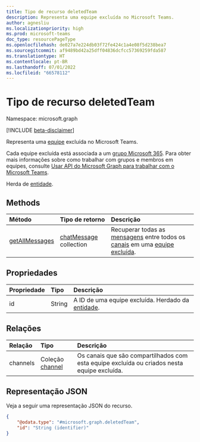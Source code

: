 ```yaml
---
title: Tipo de recurso deletedTeam
description: Representa uma equipe excluída no Microsoft Teams.
author: agnesliu
ms.localizationpriority: high
ms.prod: microsoft-teams
doc_type: resourcePageType
ms.openlocfilehash: de027a7e224db03f72fe424c1a4e08f5d238bea7
ms.sourcegitcommit: af9489bd42a25dff04836dcfcc57369259fda587
ms.translationtype: HT
ms.contentlocale: pt-BR
ms.lasthandoff: 07/01/2022
ms.locfileid: "66578112"
---
```

# <a name="deletedteam-resource-type"></a>Tipo de recurso deletedTeam

Namespace: microsoft.graph

[!INCLUDE [beta-disclaimer](../../includes/beta-disclaimer.md)]

Representa uma [equipe](../resources/team.md) excluída no Microsoft Teams.

Cada equipe excluída está associada a um [grupo Microsoft 365](../resources/group.md). Para obter mais informações sobre como trabalhar com grupos e membros em equipes, consulte [Usar API do Microsoft Graph para trabalhar com o Microsoft Teams](teams-api-overview.md).

Herda de [entidade](../resources/entity.md).

## <a name="methods"></a>Methods
|Método|Tipo de retorno|Descrição|
|:---|:---|:---|
|[getAllMessages](../api/deletedteam-getallmessages.md)|[chatMessage](../resources/chatmessage.md) collection|Recuperar todas as [mensagens](../resources/chatmessage.md) entre todos os [canais](../resources/channel.md) em uma [equipe excluída](../resources/deletedteam.md).|

## <a name="properties"></a>Propriedades
|Propriedade|Tipo|Descrição|
|:---|:---|:---|
|id|String|A ID de uma equipe excluída. Herdado da [entidade](../resources/entity.md).|

## <a name="relationships"></a>Relações
|Relação|Tipo|Descrição|
|:---|:---|:---|
|channels|Coleção [channel](../resources/channel.md)|Os canais que são compartilhados com esta equipe excluída ou criados nesta equipe excluída.|

## <a name="json-representation"></a>Representação JSON
Veja a seguir uma representação JSON do recurso.
<!-- {
  "blockType": "resource",
  "keyProperty": "id",
  "@odata.type": "microsoft.graph.deletedTeam",
  "baseType": "microsoft.graph.entity",
  "openType": false
}
-->
``` json
{
    "@odata.type": "#microsoft.graph.deletedTeam",
    "id": "String (identifier)"
}
```

